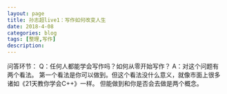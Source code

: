 ```yaml
---
layout: page
title: 孙志超live1：写作如何改变人生
date: 2018-4-08
categories: blog
tags: [整理,写作]
description: 
---
```


问答环节：
Q：任何人都能学会写作吗？如何从零开始写作？
A：对这个问题有两个看法。
第一个看法是你可以做到。但这个看法没什么意义，就像市面上很多诸如《21天教你学会C++》一样。
但能做到和你是否会去做是两个概念。